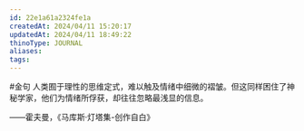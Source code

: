 ```yaml
---
id: 22e1a61a2324fe1a
createdAt: 2024/04/11 15:20:17
updatedAt: 2024/04/11 18:49:22
thinoType: JOURNAL
aliases: 
tags: 
---
```

#金句 人类囿于理性的思维定式，难以触及情绪中细微的褶皱。但这同样困住了神秘学家，他们为情绪所俘获，却往往忽略最浅显的信息。

——霍夫曼，《马库斯·灯塔集-创作自白》
